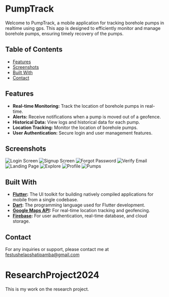 # PumpTrack

Welcome to PumpTrack, a mobile application for tracking borehole pumps in realtime using gps. This app is designed to efficiently monitor and manage borehole pumps, ensuring timely recovery of the pumps.

## Table of Contents

- [Features](#features)
- [Screenshots](#screenshots)
- [Built With](#built-with)
- [Contact](#contact)

## Features

- **Real-time Monitoring:** Track the location of borehole pumps in real-time.
- **Alerts:** Receive notifications when a pump is moved out of a geofence.
- **Historical Data:** View logs and historical data for each pump.
- **Location Tracking:** Monitor the location of borehole pumps.
- **User Authentication:** Secure login and user management features.

## Screenshots

![Login Screen](Screenshots/Login.PNG)
![Signup Screen](Screenshots/Signup.PNG)
![Forgot Password](Screenshots/Forgot%20password.PNG)
![Verify Email](Screenshots/verify%20email.PNG)
![Landing Page](Screenshots/Landing%20page.PNG)
![Explore](Screenshots/Explore.PNG)
![Profile](Screenshots/Profile.PNG)
![Pumps](Screenshots/Pumps.PNG)

## Built With

- **[Flutter](https://flutter.dev/):** The UI toolkit for building natively compiled applications for mobile from a single codebase.
- **[Dart](https://dart.dev/):** The programming language used for Flutter development.
- **[Google Maps API](https://developers.google.com/maps):** For real-time location tracking and geofencing.
- **[Firebase](https://firebase.google.com/):** For user authentication, real-time database, and cloud storage.

## Contact

For any inquiries or support, please contact me at festushelaoshatipamba@gmail.com

# ResearchProject2024

This is my work on the research project.
